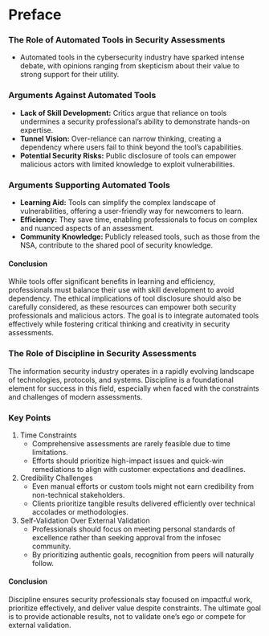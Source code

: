 # Preface

### The Role of Automated Tools in Security Assessments
- Automated tools in the cybersecurity industry have sparked intense debate, with opinions ranging from skepticism about their value to strong support for their utility.

### Arguments Against Automated Tools
- **Lack of Skill Development:** Critics argue that reliance on tools undermines a security professional’s ability to demonstrate hands-on expertise.
- **Tunnel Vision:** Over-reliance can narrow thinking, creating a dependency where users fail to think beyond the tool’s capabilities.
- **Potential Security Risks:** Public disclosure of tools can empower malicious actors with limited knowledge to exploit vulnerabilities.
### Arguments Supporting Automated Tools
- **Learning Aid:** Tools can simplify the complex landscape of vulnerabilities, offering a user-friendly way for newcomers to learn.
- **Efficiency:** They save time, enabling professionals to focus on complex and nuanced aspects of an assessment.
- **Community Knowledge:** Publicly released tools, such as those from the NSA, contribute to the shared pool of security knowledge.

#### Conclusion
While tools offer significant benefits in learning and efficiency, professionals must balance their use with skill development to avoid dependency. The ethical implications of tool disclosure should also be carefully considered, as these resources can empower both security professionals and malicious actors. The goal is to integrate automated tools effectively while fostering critical thinking and creativity in security assessments.

### The Role of Discipline in Security Assessments
The information security industry operates in a rapidly evolving landscape of technologies, protocols, and systems. Discipline is a foundational element for success in this field, especially when faced with the constraints and challenges of modern assessments.

### Key Points
1. Time Constraints
    - Comprehensive assessments are rarely feasible due to time limitations.
    - Efforts should prioritize high-impact issues and quick-win remediations to align with customer expectations and deadlines.
2. Credibility Challenges
    - Even manual efforts or custom tools might not earn credibility from non-technical stakeholders.
    - Clients prioritize tangible results delivered efficiently over technical accolades or methodologies.
3. Self-Validation Over External Validation
    - Professionals should focus on meeting personal standards of excellence rather than seeking approval from the infosec community.
    - By prioritizing authentic goals, recognition from peers will naturally follow.

#### Conclusion
Discipline ensures security professionals stay focused on impactful work, prioritize effectively, and deliver value despite constraints. The ultimate goal is to provide actionable results, not to validate one’s ego or compete for external validation.







